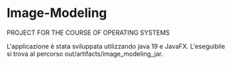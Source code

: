 # Image-Modeling
PROJECT FOR THE COURSE OF OPERATING SYSTEMS 

L'applicazione è stata sviluppata utilizzando java 19 e JavaFX. 
L'eseguibile si trova al percorso out/artifacts/image_modeling_jar.
